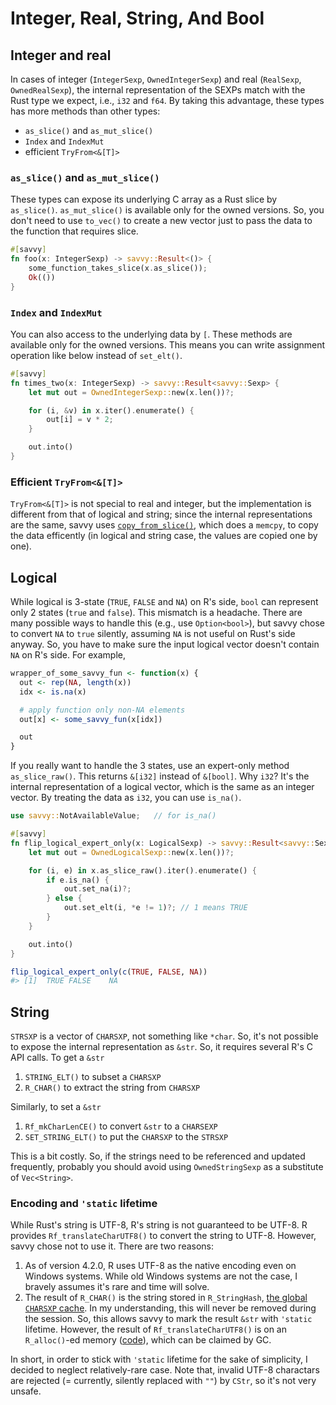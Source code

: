 # Integer, Real, String, And Bool

## Integer and real

In cases of integer (`IntegerSexp`, `OwnedIntegerSexp`) and real (`RealSexp`,
`OwnedRealSexp`), the internal representation of the SEXPs match with the Rust
type we expect, i.e., `i32` and `f64`. By taking this advantage, these types has
more methods than other types:

* `as_slice()` and `as_mut_slice()`
* `Index` and `IndexMut`
* efficient `TryFrom<&[T]>`

### `as_slice()` and `as_mut_slice()`

These types can expose its underlying C array as a Rust slice by `as_slice()`.
`as_mut_slice()` is available only for the owned versions. So, you don't need to
use `to_vec()` to create a new vector just to pass the data to the function that
requires slice. 

```rust
#[savvy]
fn foo(x: IntegerSexp) -> savvy::Result<()> {
    some_function_takes_slice(x.as_slice());
    Ok(())
}
```

### `Index` and `IndexMut`

You can also access to the underlying data by `[`. These methods are available
only for the owned versions. This means you can write assignment operation like
below instead of `set_elt()`.

```rust
#[savvy]
fn times_two(x: IntegerSexp) -> savvy::Result<savvy::Sexp> {
    let mut out = OwnedIntegerSexp::new(x.len())?;

    for (i, &v) in x.iter().enumerate() {
        out[i] = v * 2;
    }

    out.into()
}
```

### Efficient `TryFrom<&[T]>`

`TryFrom<&[T]>` is not special to real and integer, but the implementation is
different from that of logical and string; since the internal representations
are the same, savvy uses [`copy_from_slice()`][copy_from_slice], which does a
`memcpy`, to copy the data efficently (in logical and string case, the values
are copied one by one).

[copy_from_slice]: https://doc.rust-lang.org/std/primitive.slice.html#method.copy_from_slice


## Logical

While logical is 3-state (`TRUE`, `FALSE` and `NA`) on R's side, `bool` can
represent only 2 states (`true` and `false`). This mismatch is a headache. There
are many possible ways to handle this (e.g., use `Option<bool>`), but savvy
chose to convert `NA` to `true` silently, assuming `NA` is not useful on Rust's
side anyway. So, you have to make sure the input logical vector doesn't contain
`NA` on R's side. For example,

```r
wrapper_of_some_savvy_fun <- function(x) {
  out <- rep(NA, length(x))
  idx <- is.na(x)

  # apply function only non-NA elements
  out[x] <- some_savvy_fun(x[idx])

  out
}
```

If you really want to handle the 3 states, use an expert-only method
`as_slice_raw()`. This returns `&[i32]` instead of `&[bool]`. Why `i32`? It's
the internal representation of a logical vector, which is the same as an integer
vector. By treating the data as `i32`, you can use `is_na()`.

```rust
use savvy::NotAvailableValue;   // for is_na()

#[savvy]
fn flip_logical_expert_only(x: LogicalSexp) -> savvy::Result<savvy::Sexp> {
    let mut out = OwnedLogicalSexp::new(x.len())?;

    for (i, e) in x.as_slice_raw().iter().enumerate() {
        if e.is_na() {
            out.set_na(i)?;
        } else {
            out.set_elt(i, *e != 1)?; // 1 means TRUE
        }
    }

    out.into()
}
```

```r
flip_logical_expert_only(c(TRUE, FALSE, NA))
#> [1]  TRUE FALSE    NA
```

## String

`STRSXP` is a vector of `CHARSXP`, not something like `*char`. So, it's not
possible to expose the internal representation as `&str`. So, it requires
several R's C API calls. To get a `&str`

1. `STRING_ELT()` to subset a `CHARSXP`
2. `R_CHAR()` to extract the string from `CHARSXP`

Similarly, to set a `&str`

1. `Rf_mkCharLenCE()` to convert `&str` to a `CHARSEXP`
2. `SET_STRING_ELT()` to put the `CHARSXP` to the `STRSXP`

This is a bit costly. So, if the strings need to be referenced and updated
frequently, probably you should avoid using `OwnedStringSexp` as a substitute of
`Vec<String>`.

### Encoding and `'static` lifetime

While Rust's string is UTF-8, R's string is not guaranteed to be UTF-8. R
provides `Rf_translateCharUTF8()` to convert the string to UTF-8. However, savvy
chose not to use it. There are two reasons:

1. As of version 4.2.0, R uses UTF-8 as the native encoding even on Windows
   systems. While old Windows systems are not the case, I bravely assumes it's
   rare and time will solve.
2. The result of `R_CHAR()` is the string stored in `R_StringHash`, [the global
   `CHARSXP` cache][charsxp-cache]. In my understanding, this will never be
   removed during the session. So, this allows savvy to mark the result `&str`
   with `'static` lifetime. However, the result of `Rf_translateCharUTF8()` is
   on an `R_alloc()`-ed memory ([code][Rf_translateCharUTF8]), which can be
   claimed by GC.
   
In short, in order to stick with `'static` lifetime for the sake of simplicity,
I decided to neglect relatively-rare case. Note that, invalid UTF-8 charactars
are rejected (= currently, silently replaced with `""`) by `CStr`, so it's not
very unsafe.

[charsxp-cache]: https://cran.r-project.org/doc/manuals/r-devel/R-ints.html#The-CHARSXP-cache
[Rf_translateCharUTF8]: https://github.com/wch/r-source/blob/c3423d28830acbbbf7b38daa58f436fb06d91381/src/main/sysutils.c#L1284-L1296


